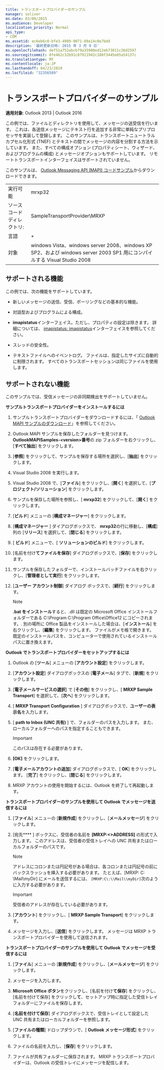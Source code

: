 ```yaml
---
title: トランスポートプロバイダーのサンプル
manager: soliver
ms.date: 03/09/2015
ms.audience: Developer
localization_priority: Normal
api_type:
- COM
ms.assetid: ec6eb6c0-bfe3-4989-9071-89a14c0e7bdd
description: '最終更新日時: 2015 年 3 月 9 日'
ms.openlocfilehash: def51a752abcb79a35980ed12eb73011c26d2597
ms.sourcegitcommit: 8fe462c32b91c87911942c188f3445e85a54137c
ms.translationtype: MT
ms.contentlocale: ja-JP
ms.lasthandoff: 04/23/2019
ms.locfileid: "32356589"
---
```

# <a name="transport-provider-sample"></a>トランスポートプロバイダーのサンプル

  
  
**適用対象**: Outlook 2013 | Outlook 2016 
  
この例では、ファイルとディレクトリを使用して、メッセージの送受信を行います。 これは、各送信メッセージにテキスト行を追加する非常に単純なプリプロセッサを実装して登録します。 このサンプルは、トランスポートニュートラルカプセル化形式 (TNEF) とテキストの間でメッセージの内容を分割する方法を示しています。 また、すべての構成オプション (プロパティシート、ウィザード、およびプログラムの構成) とメッセージオプションもサポートしています。 リモートトランスポートインターフェイスはサポートされていません。 
  
このサンプルは、 [Outlook Messaging API (MAPI) コードサンプル](https://go.microsoft.com/fwlink/?LinkId=129740)からダウンロードできます。
  
|||
|:-----|:-----|
|実行可能  <br/> |mrxp32  <br/> |
|ソースコードディレクトリ:  <br/> |SampleTransportProvider\MRXP  <br/> |
|言語  <br/> |+  <br/> |
|対象  <br/> |windows Vista、windows server 2008、windows XP SP2、および windows server 2003 SP1 用にコンパイルする Visual Studio 2008  <br/> |
   
## <a name="supported-features"></a>サポートされる機能

この例では、次の機能をサポートしています。
  
- 新しいメッセージの送信、受信、ポーリングなどの基本的な機能。
    
- 対話型およびプログラムによる構成。
    
- **imapistatus**インターフェイス。ただし、プロパティの設定は除きます。 詳細については、 [imapistatus: imapistatus](imapistatusimapiprop.md)インターフェイスを参照してください。 
    
- スレッドの安全性。
    
- テキストファイルへのイベントログ。 ファイルは、指定したサイズに自動的に制限されます。 すべてのトランスポートセッションは同じファイルを使用します。
    
## <a name="unsupported-features"></a>サポートされない機能

このサンプルでは、受信メッセージの非同期検出をサポートしていません。
  
 **サンプルトランスポートプロバイダーをインストールするには**
  
1. サンプルトランスポートプロバイダーをダウンロードするには、「 [Outlook MAPI サンプルのダウンロード](downloading-the-outlook-mapi-samples.md)」を参照してください。
    
2. Outlook MAPI サンプルを保存したフォルダーを見つけます。 **OutlookMAPISamples-\<version\>番号**の zip フォルダーを右クリックし、[**すべて抽出**] をクリックします。
    
3. [**参照**] をクリックして、サンプルを保存する場所を選択し、[**抽出**] をクリックします。
    
4. Visual Studio 2008 を実行します。
    
5. Visual Studio 2008 で、[**ファイル**] をクリックし、[**開く**] を選択して、[**プロジェクト/ソリューション**] をクリックします。
    
6. サンプルを保存した場所を参照し、[ **mrxp32**] をクリックして、[**開く**] をクリックします。
    
7. [**ビルド**] メニューの [**構成マネージャー**] をクリックします。
    
8. [**構成マネージャー** ] ダイアログボックスで、 **mrxp32**の行に移動し、[**構成**] 列の [**リリース**] を選択して、[**閉じる**] をクリックします。
    
9. [ **ビルド**] メニューで、[ **ソリューションのビルド**] をクリックします。
    
10. [名前を付け**てファイルを保存**] ダイアログボックスで、[**保存**] をクリックします。
    
11. サンプルを保存したフォルダーで、インストールバッチファイルを右クリックし、[**管理者として実行**] をクリックします。
    
12. [**ユーザー アカウント制御**] ダイアログ ボックスで、[**続行**] をクリックします。
    
    > [!NOTE]
    > **.bat をインストール**すると、.dll は既定の Microsoft Office インストールフォルダーである C:\Program C:\Program Office\Office12 にコピーされます。\. 別の場所に Office 製品をインストールした場合は、[**インストール**] を右クリックし、[**編集**] をクリックします。 ファイルがメモ帳で開きます。 既定のインストールパスを、コンピューターで使用されているインストールパスに置き換えます。 
  
 **Outlook でトランスポートプロバイダーをセットアップするには**
  
1. Outlook の [**ツール**] メニューの [**アカウント設定**] をクリックします。
    
2. [**アカウント設定**] ダイアログボックスの [**電子メール**] タブで、[**新規**] をクリックします。
    
3. [**電子メールサービスの選択**] で [**その他**] をクリックし、[ **MRXP Sample Transport**] を選択して、[**次へ**] をクリックします。
    
4. [ **MRXP Transport Configuration** ] ダイアログボックスで、**ユーザーの表示名**を入力します。
    
5. [ **path to Inbox (UNC 共有)** ] で、フォルダーのパスを入力します。 また、ローカルフォルダーへのパスを指定することもできます。 
    
    > [!IMPORTANT]
    > このパスは存在する必要があります。 
  
6. **[OK]** をクリックします。
    
7. [**電子メールアカウントの追加**] ダイアログボックスで、[ **OK**] をクリックします。 [**完了**] をクリックし、[**閉じる**] をクリックします。
    
8. MRXP アカウントの使用を開始するには、Outlook を終了して再起動します。
    
 **トランスポートプロバイダーのサンプルを使用して Outlook でメッセージを送信するには**
  
1. [**ファイル**] メニューの [**新規作成**] をクリックし、[**メールメッセージ**] をクリックします。
    
2. [宛先**** ] ボックスに、受信者の名前を **[MRXP:\<\>ADDRESS]** の形式で入力します。 このアドレスは、受信者の受信トレイへの UNC 共有またはローカルフォルダーのパスです。
    
    > [!NOTE]
    > アドレスにコロンまたは円記号がある場合は、各コロンまたは円記号の前にバックスラッシュを挿入する必要があります。 たとえば、[MRXP: C: \Mail\myDir] にメールを送信するには、 `[MRXP:C\:\\Mail\\myDir]`次のように入力する必要があります。 
  
    > [!IMPORTANT]
    > 受信者のアドレスが存在している必要があります。 
  
3. [**アカウント**] をクリックし、[ **MRXP Sample Transport**] をクリックします。
    
4. メッセージを入力し、[**送信**] をクリックします。 メッセージは MRXP トランスポートプロバイダーを使用して送信されます。
    
 **トランスポートプロバイダーのサンプルを使用して Outlook でメッセージを受信するには**
  
1. [**ファイル**] メニューの [**新規作成**] をクリックし、[**メールメッセージ**] をクリックします。
    
2. メッセージを入力します。
    
3. **Microsoft Office ボタン**をクリックし、[名前を付け**て保存**] をクリックし、[名前を付けて保存] をクリックし**て**、セットアップ時に指定した受信トレイフォルダーにファイルを保存します。 
    
4. [**名前を付けて保存**] ダイアログボックスで、受信トレイとして設定した UNC 共有またはローカルフォルダーを参照します。 
    
5. [**ファイルの種類**] ドロップダウンで、[ **Outlook メッセージ形式**] をクリックします。
    
6. ファイルの名前を入力し、[**保存**] をクリックします。
    
7. ファイルが共有フォルダーに保存されます。 MRXP トランスポートプロバイダーは、Outlook の受信トレイにメッセージを配信します。
    

